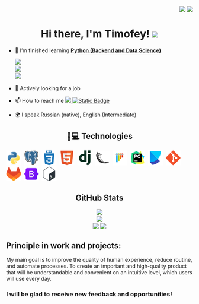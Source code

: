<div align="right">
  <img src="https://komarev.com/ghpvc/?username=volkov-timofey">
  <img src="https://badges.pufler.dev/visits/volkov-timofey/volkov-timofey?color=black&logo=github&style=flat-square">
</div>
<h1 align="center">Hi there, I'm Timofey! 
<img src="https://github.com/blackcater/blackcater/raw/main/images/Hi.gif" height="32"/></h1>


- 🌱 I’m finished learning <a href="https://github.com/volkov-timofey/volkov-timofey/tree/main/Sertificates">**Python (Backend and Data Science)**</a>
  <div><a href="https://ru.hexlet.io/u/volkov_tim">
   <img src="https://img.shields.io/badge/Hexlet-grey?style=style=flat-square&logo=hexlet&logoColor=white">
  </a></div>
  <div><a href="https://team.cft.ru/start/school/computervision">
   <img src="https://img.shields.io/badge/CFT-red?style=style=flat-square&logo=CFT&logoColor=white">
  </a></div>
  <div><a href="https://practicum.yandex.ru/data-scientist/">
   <img src="https://img.shields.io/badge/Yandex-white?style=style=flat-square&logo=Yandex&textColor=red">
  </a>
  </div>
- 🤝 Actively looking for a job
- 📫 How to reach me
  <a href="https://t.me/Volkov_Timofey">
    <img src="https://img.shields.io/badge/-telegram-0088cc?style=style=flat-square&logo=telegram&logoColor=white" />
  </a>
  <a href="mailto:volkow.timofey@yandex.ru">
    <img alt="Static Badge" src="https://img.shields.io/badge/Email-for_contact-green?style=style=flat-square">
  </a>

- 🌍 I speak Russian (native), English (Intermediate)

<h2 align="center">🚀💻 Technologies</h2>
<div>
  <img src="https://github.com/devicons/devicon/blob/master/icons/python/python-original.svg" title="Python" alt="Python" width="40" height="40"/>&nbsp;
  <img src="https://github.com/devicons/devicon/blob/master/icons/postgresql/postgresql-original.svg"  title="Postgresql" alt="Postgresql" width="40" height="40"/>&nbsp;
  <img src="https://github.com/devicons/devicon/blob/master/icons/css3/css3-plain-wordmark.svg"  title="CSS3" alt="CSS" width="40" height="40"/>&nbsp;
  <img src="https://github.com/devicons/devicon/blob/master/icons/html5/html5-original.svg" title="HTML5" alt="HTML" width="40" height="40"/>&nbsp;
  <img src="https://github.com/devicons/devicon/blob/master/icons/django/django-plain.svg" title="django" alt="django" width="40" height="40"/>&nbsp;
  <img src="https://github.com/devicons/devicon/blob/master/icons/flask/flask-original.svg" title="flask" alt="flask" width="40" height="40"/>&nbsp;
  <img src="https://github.com/devicons/devicon/blob/master/icons/pytest/pytest-original.svg" title="pytest" alt="pytest" width="40" height="40"/>&nbsp;
  <img src="https://github.com/devicons/devicon/blob/master/icons/pycharm/pycharm-original.svg" title="pycharm" alt="pycharm" width="40" height="40"/>&nbsp;
  <img src="https://github.com/devicons/devicon/blob/master/icons/poetry/poetry-original.svg" title="poetry" alt="poetry" width="40" height="40"/>&nbsp;
  <img src="https://github.com/devicons/devicon/blob/master/icons/git/git-original.svg" title="git" alt="git" width="40" height="40"/>&nbsp;
  <img src="https://github.com/devicons/devicon/blob/master/icons/gitlab/gitlab-original.svg" title="gitlab" alt="gitlab" width="40" height="40"/>&nbsp;
  <img src="https://github.com/devicons/devicon/blob/master/icons/bootstrap/bootstrap-original.svg" title="bootstrap" alt="bootstrap" width="40" height="40"/>&nbsp;
  <img src="https://github.com/devicons/devicon/blob/master/icons/bash/bash-original.svg" title="bash" alt="bash" width="40" height="40"/>&nbsp;
</div>

<h2 align="center">GitHub Stats</h2>
<div align="center">
 <img src="https://github-profile-trophy.vercel.app/?username=volkov-timofey&theme=gruvbox&rank=B,C&column=5">
</div>
<div align="center">
  <img src="https://github-readme-stats.vercel.app/api/top-langs/?username=volkov-timofey&layout=compact&theme=dark"> 
</div>
<div align="center">
  <img src="https://github-readme-activity-graph.vercel.app/graph?username=volkov-timofey&theme=github">
  <img src="https://github-profile-summary-cards.vercel.app/api/cards/profile-details?username=volkov-timofey&theme=solarized_dark">
</div>

<h2 align="left">Principle in work and projects:</h2>
<p>My main goal is to improve the quality of human experience, reduce routine, and automate processes.
To create an important and high-quality product that will be understandable and convenient on an intuitive level, which users will use every day.</p>

<h3 align="left">I will be glad to receive new feedback and opportunities!</h3>

